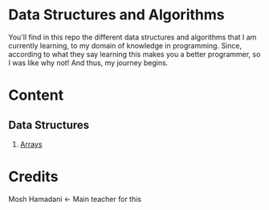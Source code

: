 # Data Structures and Algorithms

You'll find in this repo the different data structures and algorithms that I am currently learning, to my
domain of knowledge in programming. Since, according to what they say learning this makes you a better
programmer, so I was like why not! And thus, my journey begins.

# Content

## Data Structures

1. [Arrays](https://github.com/LaplaceXD/Data-Structures-and-Algorithms/tree/master/DataStructures/Arrays)

# Credits

Mosh Hamadani <- Main teacher for this
